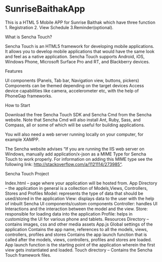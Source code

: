 SunriseBaithakApp
=================

This is a HTML 5 Mobile APP for Sunrise Baithak which have three function 1. Registration 2. View Schedule 3.Reminder(optional).

What is Sencha Touch?

Sencha Touch is an HTML5 framework for developing mobile applications. 
It allows you to develop mobile applications that would have the same look and feel as a native application. 
Sencha Touch supports Android, iOS, Windows Phone, Microsoft Surface Pro and RT, and Blackberry devices.


Features

UI components (Panels, Tab bar, Navigation view, buttons, pickers)
Components can be themed depending on the target devices
Access device capabilities like camera, accelerometer etc, with the help of PhoneGap frameworks.



How to Start

Download the free Sencha Touch SDK and Sencha Cmd from the Sencha website. Note that Sencha Cmd will also install Ant, Ruby, Sass, and Compass, all or some of which will be useful for building applications.

You will also need a web server running locally on your computer, for example XAMPP.

The Sencha website advises “If you are running the IIS web server on Windows, manually add  application/x-json as a MIME Type for Sencha Touch to work properly. 
For information on adding this MIME type see the following link: http://stackoverflow.com/a/1121114/273985“.



Sencha Touch Project

Index.html – page where your application will be hosted from.
App Directory – the application in general is a collection of Models,Views, Controllers, Stores and Profiles
Model: represents the type of data that should be used/stored in the application
View: displays data to the user with the help of inbuilt Sencha UI components/custom components
Controller: handles UI Interactions and the interaction between the model and the view.
Store: responsible for loading data into the application
Profile: helps in customizing the UI for various phone and tablets.
Resources Directory – contains images, css and other media assets
App.js
Global settings of the application
Contains the app name, references to all the models, views, controllers, profiles and stores
Contains the app launch function that is called after the models, views, controllers, profiles and stores are loaded. App launch function is the starting point of the application wherein the first view gets instantiated and loaded.
Touch directory – Contains the Sencha Touch framework files.
